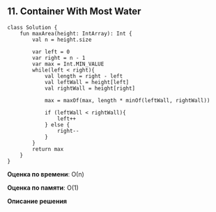 ## 11. Container With Most Water


```
class Solution {
    fun maxArea(height: IntArray): Int {
        val n = height.size

        var left = 0
        var right = n - 1
        var max = Int.MIN_VALUE
        while(left < right){
            val length = right - left
            val leftWall = height[left]
            val rightWall = height[right]

            max = maxOf(max, length * minOf(leftWall, rightWall))

            if (leftWall < rightWall){
                left++
            } else {
                right--
            }
        }
        return max
    }
}

```

**Оценка по времени**: О(n)


**Оценка по памяти**: О(1)


**Описание решения**
```

```